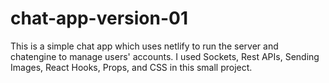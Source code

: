 # chat-app-version-01

This is a simple chat app which uses netlify to run the server and chatengine to manage users' accounts.
I used Sockets, Rest APIs, Sending Images, React Hooks, Props, and CSS in this small project.
